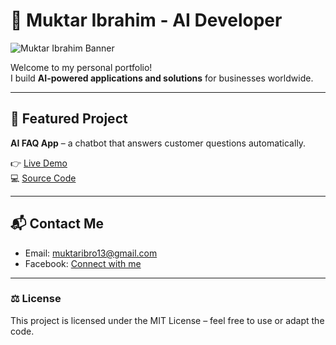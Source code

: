# 🌟 Muktar Ibrahim - AI Developer

![Muktar Ibrahim Banner](A_digital_graphic_design_banner_showcases_Mukhtar_.png)

Welcome to my personal portfolio!  
I build **AI-powered applications and solutions** for businesses worldwide.

---

## 🚀 Featured Project
**AI FAQ App** – a chatbot that answers customer questions automatically.  

👉 [Live Demo](https://ai-faq.netlify.app/)  
💻 [Source Code](https://github.com/AXsavag/ai-faq-app)

---

## 📬 Contact Me
- Email: [muktaribro13@gmail.com](mailto:muktaribro13@gmail.com)  
- Facebook: [Connect with me](https://facebook.com)  

---

### ⚖ License
This project is licensed under the MIT License – feel free to use or adapt the code.